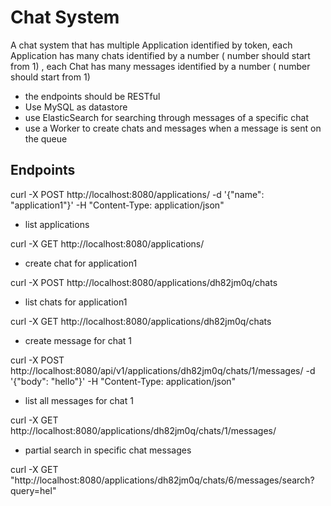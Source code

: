 # Chat System

A chat system that has multiple Application identified by token, each Application has many chats identified by a number ( number should start from 1) , each Chat has many messages identified by a number ( number should start from 1)

- the endpoints should be RESTful
- Use MySQL as datastore
- use ElasticSearch for searching through messages of a specific chat
- use a Worker to create chats and messages when a message is sent on the queue

## Endpoints

curl -X POST http://localhost:8080/applications/ -d '{"name": "application1"}' -H "Content-Type: application/json"

- list applications

curl -X GET http://localhost:8080/applications/

- create chat for application1

curl -X POST http://localhost:8080/applications/dh82jm0q/chats

- list chats for application1

curl -X GET http://localhost:8080/applications/dh82jm0q/chats

- create message for chat 1

curl -X POST http://localhost:8080/api/v1/applications/dh82jm0q/chats/1/messages/ -d '{"body": "hello"}' -H "Content-Type: application/json"

- list all messages for chat 1

curl -X GET http://localhost:8080/applications/dh82jm0q/chats/1/messages/

- partial search in specific chat messages 

curl -X GET "http://localhost:8080/applications/dh82jm0q/chats/6/messages/search?query=hel"